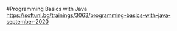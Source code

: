 #Programming Basics with Java
https://softuni.bg/trainings/3063/programming-basics-with-java-september-2020
